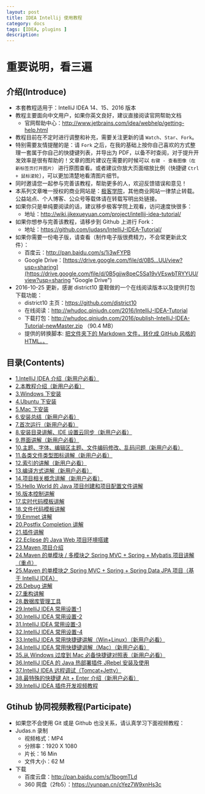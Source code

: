 ```yaml
---
layout: post
title: IDEA Intellij 使用教程
category: docs
tags: [IDEA, plugins ]
description:
---
```


# 重要说明，看三遍

## 介绍(Introduce)

- 本套教程适用于：IntelliJ IDEA 14、15、2016 版本
- 教程主要面向中文用户，如果你英文良好，建议直接阅读官网帮助文档
	- 官网帮助中心：<http://www.jetbrains.com/idea/webhelp/getting-help.html>
- 教程目前在不定时进行调整和补充，需要关注更新的请 `Watch`、`Star`、`Fork`。
- 特别需要友情提醒的是：请 `Fork` 之后，在我的基础上按你自己喜欢的方式整理一套属于你自己的快捷键列表，并导出为 PDF，以备不时查阅，对于提升开发效率是很有帮助的！文章的图片建议在需要的时候可以 `右键 - 查看图像（在新标签页打开图片）` 进行原图查看。或者建议你放大页面缩放比例（快捷键 `Ctrl + 鼠标滚轮`），可以更加清楚地看清图片细节。
- 同时邀请您一起参与完善该教程，帮助更多的人，欢迎反馈错误和意见！
- 本系列文章唯一授权的商业网站是：[极客学院](http://www.jikexueyuan.com/)，其他商业网站一律禁止转载。公益站点、个人博客、公众号等载体请在转载写明出处链接。
- 如果你只是单纯要阅读的话，建议移步极客学院上观看，访问速度快很多：
    - 地址：<http://wiki.jikexueyuan.com/project/intellij-idea-tutorial/>
- 如果你想参与完善该教程，请移步到 Github 上进行 Fork：
    - 地址：<https://github.com/judasn/IntelliJ-IDEA-Tutorial/>
- 如果你需要一份电子版，请查看（制作电子版很费精力，不会常更新此文件）：
    - 百度云：<http://pan.baidu.com/s/1i3wFYPB>
    - Google Drive：[https://drive.google.com/file/d/0B5...UU/view?usp=sharing](https://drive.google.com/file/d/0B5gjjw8peC5Sa19vVEswbTRYYUU/view?usp=sharing "Google Drive")
- 2016-10-25 更新，感谢 district10 童鞋做的一个在线阅读版本以及提供打包下载功能：
    - district10 主页：<https://github.com/district10>
    - 在线阅读：<http://whudoc.qiniudn.com/2016/IntelliJ-IDEA-Tutorial>
    - 下载打包：<http://whudoc.qiniudn.com/2016/publish-IntelliJ-IDEA-Tutorial-newMaster.zip> （90.4 MB）
    - 提供的转换脚本: [把文件夹下的 Markdown 文件，转化成 GitHub 风格的 HTML。。](https://github.com/district10/md2html)

## 目录(Contents)

- [1.IntelliJ IDEA 介绍（新用户必看）](introduce)
- [2.本教程介绍（新用户必看）](about-this-tutorial)
- [3.Windows 下安装](windows-install)
- [4.Ubuntu 下安装](ubuntu-install)
- [5.Mac 下安装](mac-install)
- [6.安装总结（新用户必看）](install-summarize)
- [7.首次运行（新用户必看）](first-run-wizard)
- [8.安装目录讲解、IDE 设置云同步（新用户必看）](installation-directory-introduce)
- [9.界面讲解（新用户必看）](interface-introduce)
- [10.主题、字体、编辑区主题、文件编码修改、乱码问题（新用户必看）](theme-settings)
- [11.各类文件类型图标讲解（新用户必看）](file-symbols-introduce)
- [12.索引的讲解（新用户必看）](IntelliJ-IDEA-cache)
- [13.编译方式讲解（新用户必看）](make-introduce)
- [14.项目相关概念讲解（新用户必看）](project-composition-introduce)
- [15.Hello World 的 Java 项目创建和项目配置文件讲解](project-settings)
- [16.版本控制讲解](vcs-introduce)
- [17.实时代码模板讲解](live-templates-introduce)
- [18.文件代码模板讲解](file-templates-introduce)
- [19.Emmet 讲解](emmet-introduce)
- [20.Postfix Completion 讲解](postfix-completion-introduce)
- [21.插件讲解](plugins-settings)
- [22.Eclipse 的 Java Web 项目环境搭建](eclipse-java-web-project-introduce)
- [23.Maven 项目介绍](maven-project-introduce)
- [24.Maven 的单模块 / 多模块之 Spring MVC + Spring + Mybatis 项目讲解（重点）](maven-java-web-project-introduce)
- [25.Maven 的单模块之 Spring MVC + Spring + Spring Data JPA 项目（基于 IntelliJ IDEA）](maven-java-web-project-introduce2)
- [26.Debug 讲解](debug-introduce)
- [27.重构讲解](refactor-introduce)
- [28.数据库管理工具](database-introduce)
- [29.IntelliJ IDEA 常用设置-1](settings-introduce-1)
- [30.IntelliJ IDEA 常用设置-2](settings-introduce-2)
- [31.IntelliJ IDEA 常用设置-3](settings-introduce-3)
- [32.IntelliJ IDEA 常用设置-4](settings-introduce-4)
- [33.IntelliJ IDEA 常用快捷键讲解（Win+Linux）（新用户必看）](keymap-introduce)
- [34.IntelliJ IDEA 常用快捷键讲解（Mac）（新用户必看）](keymap-mac-introduce)
- [35.从 Windows 过度到 Mac 必备快捷键对照表（新用户必看）](keymap-win-mac)
- [36.IntelliJ IDEA 的 Java 热部署插件 JRebel 安装及使用](jrebel-setup)
- [37.IntelliJ IDEA 远程调试（Tomcat+Jetty）](remote-debugging)
- [38.最特殊的快捷键 Alt + Enter 介绍（新用户必看）](hotkey-alt-enter-introduce)
- [39.IntelliJ IDEA 插件开发视频教程](plugins-develop)

## Gtihub 协同视频教程(Participate)

- 如果您不会使用 Git 或是 Github 也没关系，请认真学习下面视频教程：
- Judas.n 录制
    - 视频格式：MP4
    - 分辨率：1920 X 1080
    - 片长：16 Min
    - 文件大小：62 M
- 下载
    - 百度云盘：<http://pan.baidu.com/s/1bogmTLd>
    - 360 网盘（2fb5）：<https://yunpan.cn/cYez7W9xnHs3c>